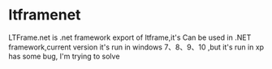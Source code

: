 # ltframenet
LTFrame.net is .net framework export of ltframe,it's Can be used in .NET framework,current version it's run in windows 7、8、9、10 ,but it's  run in xp has some bug, I'm trying to solve
